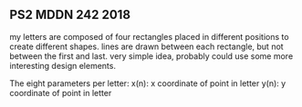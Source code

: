## PS2 MDDN 242 2018

my letters are composed of four rectangles placed in different positions to create different shapes. lines are drawn between each rectangle, but not between the first and last. very simple idea, probably could use some more interesting design elements.

The eight parameters per letter:
	x(n): x coordinate of point in letter
	y(n): y coordinate of point in letter
